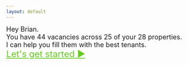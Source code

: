```yaml
---
layout: default
---
```



<!-- <div class="centered-landing-text">
  <div class="typing-effect">
    Hey Brian. 
  </div>
</div>

<div class="centered-text">
  <div class="typing-effect">
    You have 17 vacancies across 28 properties.
  </div>
</div>

<div class="centered-text">
  <div class="typing-effect">
    I can help you fill them with the best tenants.
  </div>
</div>

<div class="centered-text">
  Let's get started.
</div> -->


<div class="centered-text">
  <div class="typing-effect" style="font-size: 18px;">
    Hey Brian. 
  </div>
</div>

<div class="centered-text">
  <div class="typing-effect" style="animation-delay: 1s; font-size: 18px;">
    You have 44 vacancies across 25 of your 28 properties. 
  </div>
</div>

<div class="centered-text">
  <div class="typing-effect" style="animation-delay: 3s; font-size: 18px;">
    I can help you fill them with the best tenants.
  </div>
</div>


<div class="centered-text">
  <!-- Wrap the text with an <a> tag to make it a link -->
  <a href="/brian-landru/your-properties/" class="typing-effect" style="animation-delay: 6s; font-size: 24px; color:#64cc1f;">
    <!-- <div class="underlined-text"> -->
    Let's get started ▶  
  </a>
</div>

